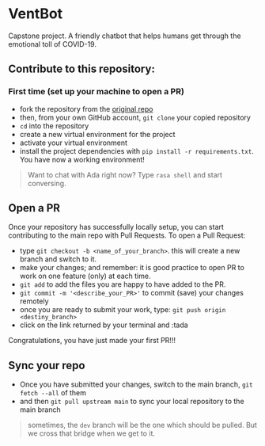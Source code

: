 # VentBot
Capstone project. A friendly chatbot that helps humans get through the emotional toll of COVID-19.

## Contribute to this repository:
### First time (set up your machine to open a PR)
- fork the repository from the [original repo](https://github.com/laisbsc/VentBot)
- then, from your own GitHub account, `git clone` your copied repository
- `cd` into the repository
- create a new virtual environment for the project
- activate your virtual environment
- install the project dependencies with `pip install -r requirements.txt`.
You have now a working environment!
  
> Want to chat with Ada right now? Type `rasa shell` and start conversing.

## Open a PR
Once your repository has successfully locally setup, you can start contributing to the main repo
with Pull Requests. To open a Pull Request:
- type `git checkout -b <name_of_your_branch>`. this will create a new branch and switch to it.
- make your changes; and remember: it is good practice to open PR to work on one feature (only) at each time.
- `git add` to add the files you are happy to have added to the PR.
- `git commit -m '<describe_your_PR>'` to commit (save) your changes remotely
- once you are ready to submit your work, type: `git push origin <destiny_branch>`
- click on the link returned by your terminal and :tada

Congratulations, you have just made your first PR!!!

## Sync your repo
- Once you have submitted your changes, switch to the main branch, `git fetch --all` of them
- and then `git pull upstream main` to sync your local repository to the main branch
> sometimes, the `dev` branch will be the one which should be pulled. But we cross that bridge when we get to it.  
